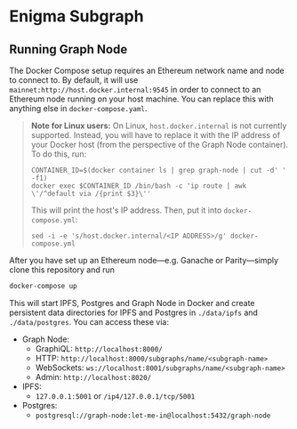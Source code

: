 # Enigma Subgraph

## Running Graph Node

The Docker Compose setup requires an Ethereum network name and node
to connect to. By default, it will use `mainnet:http://host.docker.internal:9545`
in order to connect to an Ethereum node running on your host machine.
You can replace this with anything else in `docker-compose.yaml`.

> **Note for Linux users:** On Linux, `host.docker.internal` is not
> currently supported. Instead, you will have to replace it with the
> IP address of your Docker host (from the perspective of the Graph
> Node container).
> To do this, run:
>
> ```
> CONTAINER_ID=$(docker container ls | grep graph-node | cut -d' ' -f1)
> docker exec $CONTAINER_ID /bin/bash -c 'ip route | awk \'/^default via /{print $3}\''
> ```
>
> This will print the host's IP address. Then, put it into `docker-compose.yml`:
>
> ```
> sed -i -e 's/host.docker.internal/<IP ADDRESS>/g' docker-compose.yml
> ```

After you have set up an Ethereum node—e.g. Ganache or Parity—simply
clone this repository and run

```sh
docker-compose up
```

This will start IPFS, Postgres and Graph Node in Docker and create persistent
data directories for IPFS and Postgres in `./data/ipfs` and `./data/postgres`. You
can access these via:

- Graph Node:
  - GraphiQL: `http://localhost:8000/`
  - HTTP: `http://localhost:8000/subgraphs/name/<subgraph-name>`
  - WebSockets: `ws://localhost:8001/subgraphs/name/<subgraph-name>`
  - Admin: `http://localhost:8020/`
- IPFS:
  - `127.0.0.1:5001` or `/ip4/127.0.0.1/tcp/5001`
- Postgres:
  - `postgresql://graph-node:let-me-in@localhost:5432/graph-node`